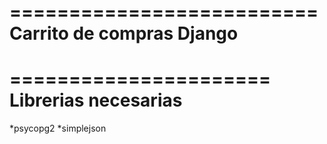 ==========================
Carrito de compras Django
==========================

======================
Librerias necesarias
======================
*psycopg2
*simplejson

